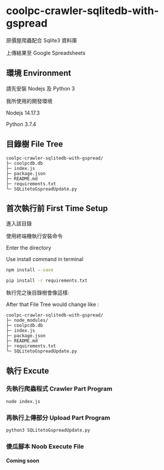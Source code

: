 # coolpc-crawler-sqlitedb-with-gspread

原價屋爬蟲配合 Sqlite3 資料庫

上傳結果至 Google Spreadsheets  

## 環境 Environment

請先安裝 Nodejs 及 Python 3

我所使用的開發環境

Nodejs 14.17.3

Python 3.7.4

## 目錄樹 File Tree

```
coolpc-crawler-sqlitedb-with-gspread/
├─ coolpcdb.db
├─ index.js
├─ package.json
├─ README.md
├─ requirements.txt
└─ SQLitetoGspreadUpdate.py
```

## 首次執行前 First Time Setup

進入該目錄

使用終端機執行安裝命令

Enter the directory

Use install command in terminal 

```cmd
npm install --save
```

```cmd
pip install -r requirements.txt
```

執行完之後目錄樹會像這樣:

After that File Tree would change like :

```
coolpc-crawler-sqlitedb-with-gspread/
├─ node_modules/
├─ coolpcdb.db
├─ index.js
├─ package.json
├─ README.md
├─ requirements.txt
└─ SQLitetoGspreadUpdate.py
```

##  執行 Excute

### 先執行爬蟲程式 Crawler Part Program

```cmd 
node index.js
```

### 再執行上傳部分 Upload Part Program

```cmd
python3 SQLitetoGspreadUpdate.py
```

### 傻瓜腳本 Noob Execute File 
#### Coming soon